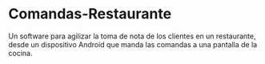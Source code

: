 # Comandas-Restaurante
 Un software para agilizar la toma de nota de los clientes en un restaurante, desde un dispositivo Android que manda las comandas a una pantalla de la cocina.
